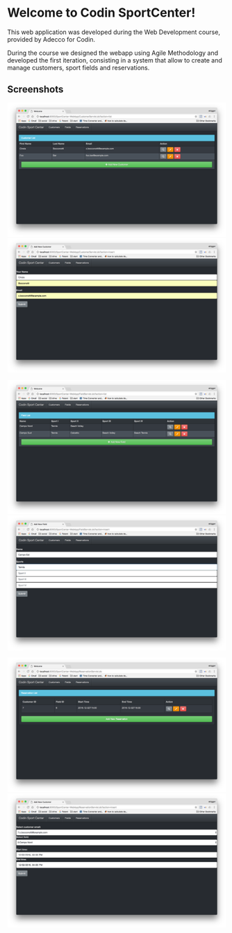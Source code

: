 # Welcome to Codin SportCenter!

This web application was developed during the Web Development course, provided by Adecco for Codin.

During the course we designed the webapp using Agile Methodology and developed the first iteration,
consisting in a system that allow to create and manage customers, sport fields and reservations.

## Screenshots


![Customer List](screenshots/Screen%20Shot%202017-02-02%20at%205.12.48%20PM.png)
![Customer Edit](screenshots/Screen%20Shot%202017-02-02%20at%205.13.16%20PM.png)

![Field List](screenshots/Screen%20Shot%202017-02-02%20at%205.12.52%20PM.png)
![Field Edit](screenshots/Screen%20Shot%202017-02-02%20at%205.13.36%20PM.png)

![Reservation List](screenshots/Screen%20Shot%202017-02-02%20at%205.12.44%20PM.png)
![Reservation Edit](screenshots/Screen%20Shot%202017-02-02%20at%205.12.38%20PM.png)
